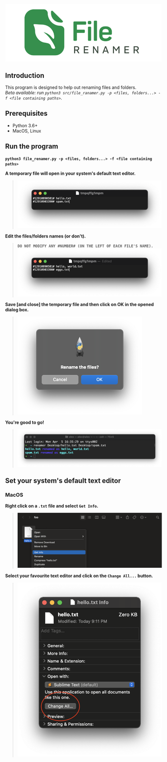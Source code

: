 ![Logo](/misc/logo.png)

## Introduction
This program is designed to help out renaming files and folders.  
_Beta available: run `python3 src/file_ranamer.py -p <files, folders...> -f <file containing paths>`._

## Prerequisites
- Python 3.6+
- MacOS, Linux

## Run the program
__`python3 file_renamer.py -p <files, folders...> -f <file containing paths>`__

__A temporary file will open in your system's default text editor.__
> ![TempFileOriginalNames](/misc/temp_original_names.png)

__Edit the files/folders names (or don't).__
> __`DO NOT MODIFY ANY #NUMBER# (ON THE LEFT OF EACH FILE'S NAME).`__
> ![TempFileEditedNames](/misc/temp_edited_names.png)

__Save [and close] the temporary file and then click on OK in the opened dialog box.__
> ![DialogBox](/misc/dialog_box.png)

__You're good to go!__
> ![CLI_Output](/misc/cli_output.png)

## Set your system's default text editor

### MacOS

__Right click on a `.txt` file and select `Get Info`.__
> ![FileContextualMenuMac](/misc/text_file_contextual_menu_mac.png)

__Select your favourite text editor and click on the `Change All...` button.__
> ![GetInfor](/misc/get_info_window_mac.png)
